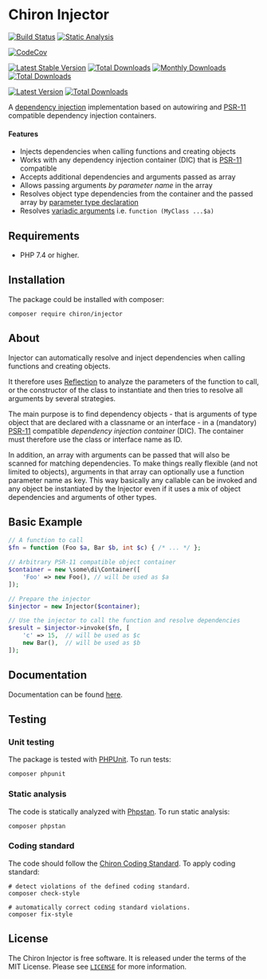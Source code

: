 # Chiron Injector

[![Build Status](https://github.com/ncou/injector/workflows/build/badge.svg)](https://github.com/ncou/injector/actions)
[![Static Analysis](https://github.com/ncou/injector/workflows/static%20analysis/badge.svg)](https://github.com/ncou/injector/actions?query=workflow%3A%22static+analysis%22)

[![CodeCov](https://codecov.io/gh/ncou/injector/branch/master/graph/badge.svg)](https://codecov.io/gh/ncou/injector)

[![Latest Stable Version](https://poser.pugx.org/chiron/injector/v/stable.png)](https://packagist.org/packages/chiron/injector)
[![Total Downloads](https://img.shields.io/packagist/dt/chiron/injector.svg?style=flat-square)](https://packagist.org/packages/chiron/injector/stats)
[![Monthly Downloads](https://img.shields.io/packagist/dm/chiron/injector.svg?style=flat-square)](https://packagist.org/packages/chiron/injector/stats)
[![Total Downloads](https://img.shields.io/packagist/dt/chiron/injector.svg?style=flat-square)](https://packagist.org/packages/chiron/injector)

[![Latest Version](https://img.shields.io/github/v/tag/ncou/injector.svg?style=flat-square)](https://packagist.org/packages/chiron/injector)
[![Total Downloads](https://img.shields.io/packagist/dt/chiron/injector.svg?style=flat-square)](https://packagist.org/packages/chiron/injector)

A [dependency injection](http://en.wikipedia.org/wiki/Dependency_injection)
implementation based on autowiring and
[PSR-11](http://www.php-fig.org/psr/psr-11/) compatible dependency injection containers.

#### Features

 * Injects dependencies when calling functions and creating objects
 * Works with any dependency injection container (DIC) that is [PSR-11](http://www.php-fig.org/psr/psr-11/) compatible
 * Accepts additional dependencies and arguments passed as array
 * Allows passing arguments *by parameter name* in the array
 * Resolves object type dependencies from the container and the passed array
   by [parameter type declaration](https://www.php.net/manual/en/functions.arguments.php#functions.arguments.type-declaration)
 * Resolves [variadic arguments](https://www.php.net/manual/en/functions.arguments.php#functions.variable-arg-list)
   i.e. `function (MyClass ...$a)`

## Requirements

- PHP 7.4 or higher.

## Installation

The package could be installed with composer:

```shell
composer require chiron/injector
```
## About

Injector can automatically resolve and inject dependencies when calling
functions and creating objects.

It therefore uses [Reflection](https://www.php.net/manual/en/book.reflection.php) to analyze the
parameters of the function to call, or the constructor of the class to
instantiate and then tries to resolve all arguments by several strategies.

The main purpose is to find dependency objects - that is arguments of type
object that are declared with a classname or an interface - in a (mandatory)
[PSR-11](http://www.php-fig.org/psr/psr-11/) compatible *dependency injection
container* (DIC). The container must therefore use the class or interface name
as ID.

In addition, an array with arguments can be passed that will also be scanned for
matching dependencies. To make things really flexible (and not limited to
objects), arguments in that array can optionally use a function parameter name
as key. This way basically any callable can be invoked and any object
be instantiated by the Injector even if it uses a mix of object dependencies and
arguments of other types.


## Basic Example

```php
// A function to call
$fn = function (Foo $a, Bar $b, int $c) { /* ... */ };

// Arbitrary PSR-11 compatible object container
$container = new \some\di\Container([
    'Foo' => new Foo(), // will be used as $a
]);

// Prepare the injector
$injector = new Injector($container);

// Use the injector to call the function and resolve dependencies
$result = $injector->invoke($fn, [
    'c' => 15,  // will be used as $c
    new Bar(),  // will be used as $b
]);
```

## Documentation

Documentation can be found [here](docs/README.md).

## Testing

### Unit testing

The package is tested with [PHPUnit](https://phpunit.de/). To run tests:

```shell
composer phpunit
```

### Static analysis

The code is statically analyzed with [Phpstan](https://phpstan.org/). To run static analysis:

```shell
composer phpstan
```

### Coding standard

The code should follow the [Chiron Coding Standard](https://github.com/ncou/coding-standard). To apply coding standard:

```shell
# detect violations of the defined coding standard.
composer check-style
```

```shell
# automatically correct coding standard violations.
composer fix-style
```

## License

The Chiron Injector is free software. It is released under the terms of the MIT License.
Please see [`LICENSE`](./LICENSE.md) for more information.
